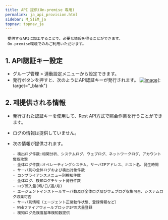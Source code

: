 ```yaml
---
title: API 提供(On-premise 専用)
permalink: ja_api_provision.html
sidebar: M_SIEM_ja
topnav: topnav_ja
---
```


     提供するAPIに加工することで、必要な情報を得ることができます。
     On-premise環境でのみご利用いただけます。

## 1. API認証キー設定
- グループ管理 > 連動設定メニューから設定できます。
- 発行ボタンを押すと、次のようにAPI認証キーが発行されます。
[![image](/docs/images/Manual/siem/api/1.png)](/docs/images/Manual/siem/api/1.png){: target="_blank"}
 

## 2. 제提供される情報
- 発行された認証キーを使用して、Rest API方式で照会作業を行うことができます。
- ログの情報は提供していません。
- 次の情報が提供されます。

      - 検出ログ件数:相関分析、システムログ、ウェブログ、ネットワークログ、アカウント奪取攻撃
      - 全体ログ件数:オペレーティングシステム、サーバIPアドレス、ホスト名、発生時間
      - サーバ別の全体ログおよび検出対象件数
      - コンプライアンスメニュー別検知件数
      - 全体ログ、検知ログチケット発行件数
      - ログ流入量(時/日/週/月)
      - エージェントインストールサーバ数及び全体ログ及びウェブログ収集可否、システムログ収集可否
      - サーバ別情報（エージェント正常動作状態、登録情報など）
      - WebファイアウォールブロックIPの大量登録
      - 検知ログ危険度基準検知数提供